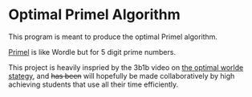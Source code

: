 # Optimal Primel Algorithm

This program is meant to produce the optimal Primel algorithm.

[Primel](https://cojofra.github.io/primel/) is like Wordle but for 5 digit prime numbers.

This project is heavily inspried by the 3b1b video on [the optimal worlde stategy](https://www.youtube.com/watch?v=v68zYyaEmEA),
and ~~has been~~ will hopefully be made collaboratively by high achieving students that use all their time efficiently.

